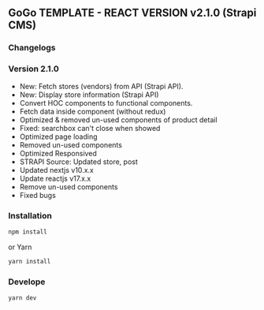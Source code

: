 ## GoGo TEMPLATE - REACT VERSION v2.1.0 (Strapi CMS)

### Changelogs

### Version 2.1.0

- New: Fetch stores (vendors) from API (Strapi API).
- New: Display store information (Strapi API)
- Convert HOC components to functional components.
- Fetch data inside component (without redux)
- Optimized & removed un-used components of product detail
- Fixed: searchbox can't close when showed
- Optimized page loading
- Removed un-used components
- Optimized Responsived
- STRAPI Source: Updated store, post
- Updated nextjs v10.x.x
- Update reactjs v17.x.x
- Remove un-used components
- Fixed bugs

### Installation

```bash
npm install
```

or Yarn

```bash
yarn install
```

### Develope

```bash
yarn dev
```

